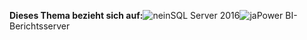 **Dieses Thema bezieht sich auf:**![nein](media/no.png)SQL Server 2016![ja](media/yes.png)Power BI-Berichtsserver